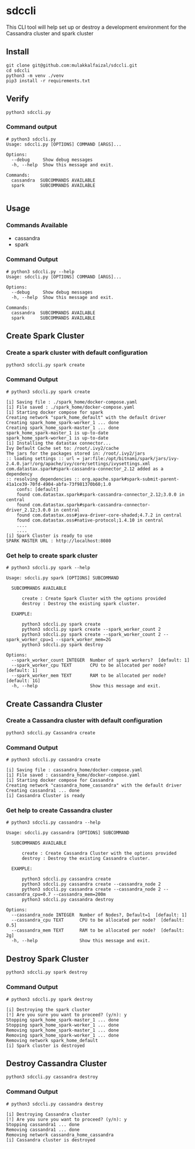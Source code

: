 # sdccli

This CLI tool will help set up or destroy a development environment for the Cassandra cluster and spark cluster

## Install
```shell script
git clone git@github.com:mulakkalfaizal/sdccli.git
cd sdccli
python3 -m venv ./venv
pip3 install -r requirements.txt
```

## Verify
```shell
python3 sdccli.py 
```
### Command output
```shell
# python3 sdccli.py              
Usage: sdccli.py [OPTIONS] COMMAND [ARGS]...

Options:
  --debug     Show debug messages
  -h, --help  Show this message and exit.

Commands:
  cassandra  SUBCOMMANDS AVAILABLE
  spark      SUBCOMMANDS AVAILABLE
 
```

## Usage

### Commands Available
* cassandra
* spark

### Command Output
```text
# python3 sdccli.py --help
Usage: sdccli.py [OPTIONS] COMMAND [ARGS]...

Options:
  --debug     Show debug messages
  -h, --help  Show this message and exit.

Commands:
  cassandra  SUBCOMMANDS AVAILABLE
  spark      SUBCOMMANDS AVAILABLE
```

## Create Spark Cluster

### Create a spark cluster with default configuration
```shell
python3 sdccli.py spark create
```
### Command Output
```text
# python3 sdccli.py spark create

[i] Saving file : ./spark_home/docker-compose.yaml
[i] File saved : ./spark_home/docker-compose.yaml
[i] Starting docker compose for spark
Creating network "spark_home_default" with the default driver
Creating spark_home_spark-worker_1 ... done
Creating spark_home_spark-master_1 ... done
spark_home_spark-master_1 is up-to-date
spark_home_spark-worker_1 is up-to-date
[i] Installing the datastax connector...
Ivy Default Cache set to: /root/.ivy2/cache
The jars for the packages stored in: /root/.ivy2/jars
:: loading settings :: url = jar:file:/opt/bitnami/spark/jars/ivy-2.4.0.jar!/org/apache/ivy/core/settings/ivysettings.xml
com.datastax.spark#spark-cassandra-connector_2.12 added as a dependency
:: resolving dependencies :: org.apache.spark#spark-submit-parent-41a1ce39-70fd-4904-abfa-73f981370b60;1.0
	confs: [default]
	found com.datastax.spark#spark-cassandra-connector_2.12;3.0.0 in central
	found com.datastax.spark#spark-cassandra-connector-driver_2.12;3.0.0 in central
	found com.datastax.oss#java-driver-core-shaded;4.7.2 in central
	found com.datastax.oss#native-protocol;1.4.10 in central
	....
	....
[i] Spark Cluster is ready to use
SPARK MASTER URL : http://localhost:8080
```
### Get help to create spark cluster
```text
# python3 sdccli.py spark --help 

Usage: sdccli.py spark [OPTIONS] SUBCOMMAND

  SUBCOMMANDS AVAILABLE

      create : Create Spark Cluster with the options provided
      destroy : Destroy the existing spark cluster.

  EXAMPLE:

      python3 sdccli.py spark create
      python3 sdccli.py spark create --spark_worker_count 2
      python3 sdccli.py spark create --spark_worker_count 2 --spark_worker_cpu=1 --spark_worker_mem=2G
      python3 sdccli.py spark destroy

Options:
  --spark_worker_count INTEGER  Number of spark workers?  [default: 1]
  --spark_worker_cpu TEXT       CPU to be allocated per node?  [default: 1]
  --spark_worker_mem TEXT       RAM to be allocated per node?  [default: 1G]
  -h, --help                    Show this message and exit.
```

## Create Cassandra Cluster

### Create a Cassandra cluster with default configuration
```shell
python3 sdccli.py Cassandra create
```
### Command Output
```text
# python3 sdccli.py cassandra create

[i] Saving file : cassandra_home/docker-compose.yaml
[i] File saved : cassandra_home/docker-compose.yaml
[i] Starting docker compose for Cassandra
Creating network "cassandra_home_cassandra" with the default driver
Creating cassandra1 ... done
[i] Cassandra Cluster is ready
```

### Get help to create Cassandra cluster
```text
# python3 sdccli.py cassandra --help

Usage: sdccli.py cassandra [OPTIONS] SUBCOMMAND

  SUBCOMMANDS AVAILABLE

      create : Create Cassandra Cluster with the options provided
      destroy : Destroy the existing Cassandra cluster.

  EXAMPLE:

      python3 sdccli.py cassandra create
      python3 sdccli.py cassandra create --cassandra_node 2
      python3 sdccli.py cassandra create --cassandra_node 2 --cassandra_cpu=0.7 --cassandra_mem=200m
      python3 sdccli.py cassandra destroy

Options:
  --cassandra_node INTEGER  Number of Nodes?, Default=1  [default: 1]
  --cassandra_cpu TEXT      CPU to be allocated per node?  [default: 0.5]
  --cassandra_mem TEXT      RAM to be allocated per node?  [default: 2g]
  -h, --help                Show this message and exit.
```

## Destroy Spark Cluster
```shell
python3 sdccli.py spark destroy
```
### Command Output
```text
# python3 sdccli.py spark destroy

[i] Destroying the spark cluster
[!] Are you sure you want to proceed? (y/n): y
Stopping spark_home_spark-master_1 ... done
Stopping spark_home_spark-worker_1 ... done
Removing spark_home_spark-master_1 ... done
Removing spark_home_spark-worker_1 ... done
Removing network spark_home_default
[i] Spark cluster is destroyed
```

## Destroy Cassandra Cluster
```shell
python3 sdccli.py cassandra destroy
```

### Command Output
```text
# python3 sdccli.py cassandra destroy

[i] Destroying Cassandra cluster
[!] Are you sure you want to proceed? (y/n): y
Stopping cassandra1 ... done
Removing cassandra1 ... done
Removing network cassandra_home_cassandra
[i] Cassandra cluster is destroyed
```

